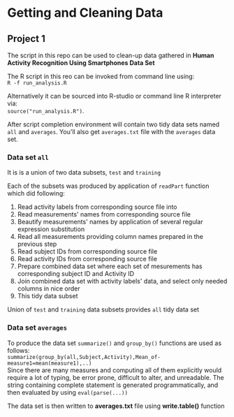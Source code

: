 # Getting and Cleaning Data
## Project 1

  The script in this repo can be used to clean-up data gathered in **Human Activity Recognition Using Smartphones Data Set**

  The R script in this reo can be invoked from command line using:  
  `R -f run_analysis.R`


  Alternatively it can be sourced into R-studio or command line R interpreter via:  
  `source("run_analysis.R")`.

  After script completion environment will contain two tidy data sets named `all` and `averages`.
  You'll also get `averages.txt` file with the `averages` data set.

### Data set `all`

  It is is a union of two data subsets, `test` and `training`

  Each of the subsets was produced by application of `readPart` function which did following:  
1. Read activity labels from corresponding source file into  
2. Read measurements' names from corresponding source file  
3. Beautify measurements' names by application of several regular expression substitution  
4. Read all measurements providing column names prepared in the previous step  
5. Read subject IDs from corresponding source file  
5. Read activity IDs from corresponding source file  
6. Prepare combined data set where each set of mesurements has corresponding subject ID and Activity ID  
7. Join combined data set with activity labels' data, and select only needed columns in nice order  
8. This tidy data subset

  Union of `test` and `training` data subsets provides `all` tidy data set

### Data set `averages`

  To produce the data set `summarize()` and `group_by()` functions are used as follows:  
  `summarize(group_by(all,Subject,Activity),Mean_of-measure1=mean(measure1),..)`  
  Since there are many measures and computing all of them explicitly would require a lot of typing, be error prone, difficult to alter, and unreadable. The string containing complete statement is generated programmatically, and then evaluated by using `eval(parse(...))`

  The data set is then written to **averages.txt** file using **write.table()** function
